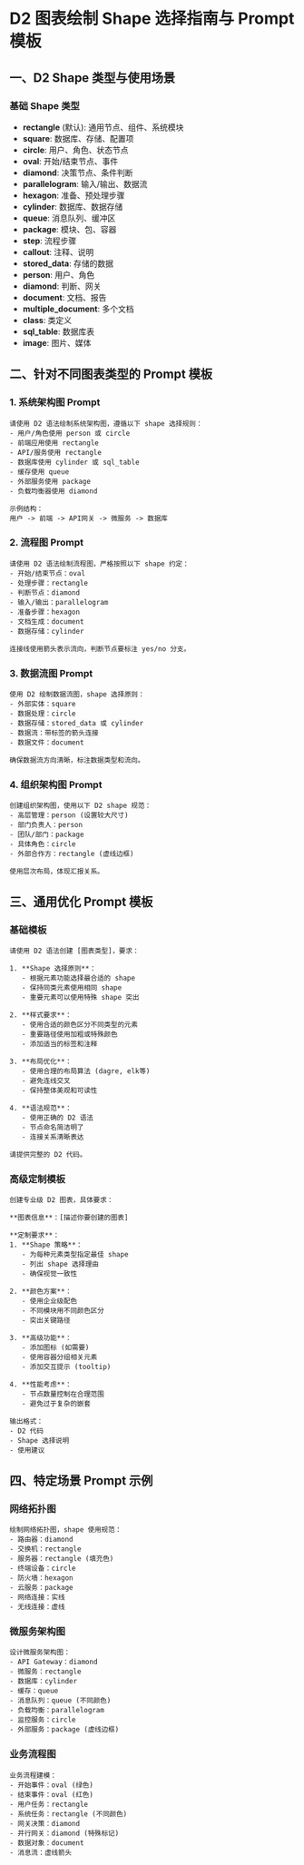 # D2 图表绘制 Shape 选择指南与 Prompt 模板

## 一、D2 Shape 类型与使用场景

### 基础 Shape 类型
- **rectangle** (默认): 通用节点、组件、系统模块
- **square**: 数据库、存储、配置项
- **circle**: 用户、角色、状态节点
- **oval**: 开始/结束节点、事件
- **diamond**: 决策节点、条件判断
- **parallelogram**: 输入/输出、数据流
- **hexagon**: 准备、预处理步骤
- **cylinder**: 数据库、数据存储
- **queue**: 消息队列、缓冲区
- **package**: 模块、包、容器
- **step**: 流程步骤
- **callout**: 注释、说明
- **stored_data**: 存储的数据
- **person**: 用户、角色
- **diamond**: 判断、网关
- **document**: 文档、报告
- **multiple_document**: 多个文档
- **class**: 类定义
- **sql_table**: 数据库表
- **image**: 图片、媒体

## 二、针对不同图表类型的 Prompt 模板

### 1. 系统架构图 Prompt
```
请使用 D2 语法绘制系统架构图，遵循以下 shape 选择规则：
- 用户/角色使用 person 或 circle
- 前端应用使用 rectangle
- API/服务使用 rectangle 
- 数据库使用 cylinder 或 sql_table
- 缓存使用 queue
- 外部服务使用 package
- 负载均衡器使用 diamond

示例结构：
用户 -> 前端 -> API网关 -> 微服务 -> 数据库
```

### 2. 流程图 Prompt
```
请使用 D2 语法绘制流程图，严格按照以下 shape 约定：
- 开始/结束节点：oval
- 处理步骤：rectangle
- 判断节点：diamond
- 输入/输出：parallelogram
- 准备步骤：hexagon
- 文档生成：document
- 数据存储：cylinder

连接线使用箭头表示流向，判断节点要标注 yes/no 分支。
```

### 3. 数据流图 Prompt
```
使用 D2 绘制数据流图，shape 选择原则：
- 外部实体：square
- 数据处理：circle
- 数据存储：stored_data 或 cylinder
- 数据流：带标签的箭头连接
- 数据文件：document

确保数据流方向清晰，标注数据类型和流向。
```

### 4. 组织架构图 Prompt
```
创建组织架构图，使用以下 D2 shape 规范：
- 高层管理：person (设置较大尺寸)
- 部门负责人：person
- 团队/部门：package
- 具体角色：circle
- 外部合作方：rectangle (虚线边框)

使用层次布局，体现汇报关系。
```

## 三、通用优化 Prompt 模板

### 基础模板
```
请使用 D2 语法创建 [图表类型]，要求：

1. **Shape 选择原则**：
   - 根据元素功能选择最合适的 shape
   - 保持同类元素使用相同 shape
   - 重要元素可以使用特殊 shape 突出

2. **样式要求**：
   - 使用合适的颜色区分不同类型的元素
   - 重要路径使用加粗或特殊颜色
   - 添加适当的标签和注释

3. **布局优化**：
   - 使用合理的布局算法 (dagre, elk等)
   - 避免连线交叉
   - 保持整体美观和可读性

4. **语法规范**：
   - 使用正确的 D2 语法
   - 节点命名简洁明了
   - 连接关系清晰表达

请提供完整的 D2 代码。
```

### 高级定制模板
```
创建专业级 D2 图表，具体要求：

**图表信息**：[描述你要创建的图表]

**定制要求**：
1. **Shape 策略**：
   - 为每种元素类型指定最佳 shape
   - 列出 shape 选择理由
   - 确保视觉一致性

2. **颜色方案**：
   - 使用企业级配色
   - 不同模块用不同颜色区分
   - 突出关键路径

3. **高级功能**：
   - 添加图标 (如需要)
   - 使用容器分组相关元素
   - 添加交互提示 (tooltip)

4. **性能考虑**：
   - 节点数量控制在合理范围
   - 避免过于复杂的嵌套

输出格式：
- D2 代码
- Shape 选择说明
- 使用建议
```

## 四、特定场景 Prompt 示例

### 网络拓扑图
```
绘制网络拓扑图，shape 使用规范：
- 路由器：diamond
- 交换机：rectangle  
- 服务器：rectangle (填充色)
- 终端设备：circle
- 防火墙：hexagon
- 云服务：package
- 网络连接：实线
- 无线连接：虚线
```

### 微服务架构图
```
设计微服务架构图：
- API Gateway：diamond
- 微服务：rectangle
- 数据库：cylinder
- 缓存：queue
- 消息队列：queue (不同颜色)
- 负载均衡：parallelogram
- 监控服务：circle
- 外部服务：package (虚线边框)
```

### 业务流程图
```
业务流程建模：
- 开始事件：oval (绿色)
- 结束事件：oval (红色)  
- 用户任务：rectangle
- 系统任务：rectangle (不同颜色)
- 网关决策：diamond
- 并行网关：diamond (特殊标记)
- 数据对象：document
- 消息流：虚线箭头
```
